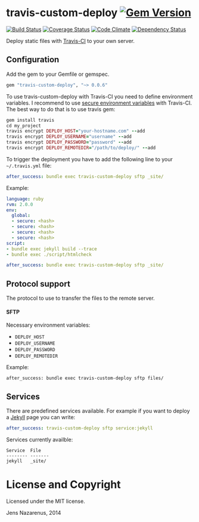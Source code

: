travis-custom-deploy [![Gem Version](https://badge.fury.io/rb/travis-custom-deploy.png)](http://badge.fury.io/rb/travis-custom-deploy) 
====================
 [![Build Status](https://travis-ci.org/jens-na/travis-custom-deploy.png?branch=master)](https://travis-ci.org/jens-na/travis-custom-deploy) 
 [![Coverage Status](https://coveralls.io/repos/jens-na/travis-custom-deploy/badge.png?branch=master)](https://coveralls.io/r/jens-na/travis-custom-deploy?branch=master)
 [![Code Climate](https://codeclimate.com/github/jens-na/travis-custom-deploy.png)](https://codeclimate.com/github/jens-na/travis-custom-deploy)
 [![Dependency Status](https://gemnasium.com/jens-na/travis-custom-deploy.png)](https://gemnasium.com/jens-na/travis-custom-deploy)

Deploy static files with [Travis-CI](https://travis-ci.org/) to your own server.

Configuration
-------------
Add the gem to your Gemfile or gemspec.

```ruby
gem "travis-custom-deploy", "~> 0.0.6"
```
To use travis-custom-deploy with Travis-CI you need to define environment variables. I recommend
to use [secure environment variables](http://about.travis-ci.org/docs/user/build-configuration/#Secure-environment-variables) with Travis-CI. The best way to do that is to use travis gem:
```ruby
gem install travis
cd my_project
travis encrypt DEPLOY_HOST="your-hostname.com" --add
travis encrypt DEPLOY_USERNAME="username" --add
travis encrypt DEPLOY_PASSWORD="password" --add
travis encrypt DEPLOY_REMOTEDIR="/path/to/deploy/" --add
```

To trigger the deployment you have to add the following line to your `~/.travis.yml` file:
```yml
after_success: bundle exec travis-custom-deploy sftp _site/
```

Example:
```yml
language: ruby
rvm: 2.0.0
env:
  global:
  - secure: <hash>
  - secure: <hash>
  - secure: <hash>
  - secure: <hash>
script:
- bundle exec jekyll build --trace
- bundle exec ./script/htmlcheck

after_success: bundle exec travis-custom-deploy sftp _site/
```

Protocol support
----------------
The protocol to use to transfer the files to the remote server.

#### SFTP

Necessary environment variables:
- `DEPLOY_HOST`
- `DEPLOY_USERNAME`
- `DEPLOY_PASSWORD`
- `DEPLOY_REMOTEDIR`

Example:
```
after_success: bundle exec travis-custom-deploy sftp files/
```

Services
--------
There are predefined services available. For example if you want to deploy a [Jekyll](https://github.com/jekyll/jekyll) page you can write:

```yml
after_success: travis-custom-deploy sftp service:jekyll
```

Services currently availble:
```
Service  File
-------- -------
jekyll   _site/
```

License and Copyright
=====================
Licensed under the MIT license. 

Jens Nazarenus, 2014
